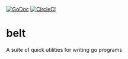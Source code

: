 [![GoDoc](https://godoc.org/github.com/Bowbaq/belt?status.svg)](https://godoc.org/github.com/Bowbaq/belt) [![CircleCI](https://circleci.com/gh/Bowbaq/belt/tree/master.svg?style=shield&circle-token=c6b71c18b205212364fd433b96725a282635154b)](https://circleci.com/gh/Bowbaq/belt/tree/master)

# belt
A suite of quick utilities for writing go programs
